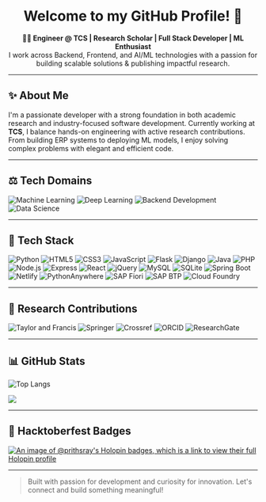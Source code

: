 <h1 align="center">Welcome to my GitHub Profile! 👋</h1>

<p align="center">
  <strong>👩‍💻 Engineer @ TCS | Research Scholar | Full Stack Developer | ML Enthusiast</strong><br/>
  I work across Backend, Frontend, and AI/ML technologies with a passion for building scalable solutions & publishing impactful research.
</p>

---

## ✨ About Me

I'm a passionate developer with a strong foundation in both academic research and industry-focused software development. Currently working at **TCS**, I balance hands-on engineering with active research contributions. From building ERP systems to deploying ML models, I enjoy solving complex problems with elegant and efficient code.

---

## ⚖️ Tech Domains

![Machine Learning](https://img.shields.io/badge/Machine%20Learning-%231e293b.svg?style=for-the-badge\&logo=machinelearning\&logoColor=%23FF6F61)
![Deep Learning](https://img.shields.io/badge/Deep%20Learning-%231e293b.svg?style=for-the-badge\&logo=deeplearning\&logoColor=%230000FF)
![Backend Development](https://img.shields.io/badge/Backend%20Development-%231e293b.svg?style=for-the-badge\&logo=backend-development\&logoColor=%23F37726)
![Data Science](https://img.shields.io/badge/Data%20Science-%231e293b.svg?style=for-the-badge\&logo=data-science\&logoColor=%235A67D8)

---

## 🚀 Tech Stack

![Python](https://img.shields.io/badge/Python-1e293b.svg?style=for-the-badge\&logo=Python\&logoColor=yellow)
![HTML5](https://img.shields.io/badge/HTML5-0f172a.svg?style=for-the-badge\&logo=HTML5\&logoColor=orange)
![CSS3](https://img.shields.io/badge/CSS3-0f172a.svg?style=for-the-badge\&logo=CSS3\&logoColor=cyan)
![JavaScript](https://img.shields.io/badge/JavaScript-1f2937.svg?style=for-the-badge\&logo=JavaScript\&logoColor=yellow)
![Flask](https://img.shields.io/badge/Flask-1e293b.svg?style=for-the-badge\&logo=Flask\&logoColor=white)
![Django](https://img.shields.io/badge/Django-1e293b.svg?style=for-the-badge\&logo=Django\&logoColor=green)
![Java](https://img.shields.io/badge/Java-1e293b.svg?style=for-the-badge\&logo=OpenJDK\&logoColor=orange)
![PHP](https://img.shields.io/badge/PHP-1e293b.svg?style=for-the-badge\&logo=PHP\&logoColor=violet)
![Node.js](https://img.shields.io/badge/Node.js-1e293b.svg?style=for-the-badge\&logo=Node.js\&logoColor=%233C873A)
![Express](https://img.shields.io/badge/Express-1e293b.svg?style=for-the-badge\&logo=Express\&logoColor=white)
![React](https://img.shields.io/badge/React-1e293b.svg?style=for-the-badge\&logo=React\&logoColor=%2361dafb)
![jQuery](https://img.shields.io/badge/jQuery-1e293b.svg?style=for-the-badge\&logo=jQuery\&logoColor=skyblue)
![MySQL](https://img.shields.io/badge/MySQL-1e293b.svg?style=for-the-badge\&logo=MySQL\&logoColor=%23f29111)
![SQLite](https://img.shields.io/badge/SQLite-1e293b.svg?style=for-the-badge\&logo=SQLite\&logoColor=%2300a2e8)
![Spring Boot](https://img.shields.io/badge/SpringBoot-1e293b.svg?style=for-the-badge\&logo=SpringBoot\&logoColor=%236db33f)
![Netlify](https://img.shields.io/badge/Netlify-1e293b.svg?style=for-the-badge\&logo=Netlify\&logoColor=%2300ad9f)
![PythonAnywhere](https://img.shields.io/badge/PythonAnywhere-1e293b.svg?style=for-the-badge\&logo=PythonAnywhere\&logoColor=white)
![SAP Fiori](https://img.shields.io/badge/SAP%20Fiori-1e293b.svg?style=for-the-badge\&logo=SAP\&logoColor=%230faaff)
![SAP BTP](https://img.shields.io/badge/SAP%20BTP-1e293b.svg?style=for-the-badge\&logo=SAP\&logoColor=%230faaff)
![Cloud Foundry](https://img.shields.io/badge/Cloud%20Foundry-1e293b.svg?style=for-the-badge\&logo=Cloud-Foundry\&logoColor=white)

---

## 🔬 Research Contributions

![Taylor and Francis](https://img.shields.io/badge/Taylor%20and%20Francis-%231e293b.svg?style=for-the-badge\&logo=taylor-and-francis\&logoColor=%23666666)
![Springer](https://img.shields.io/badge/Springer-%231e293b.svg?style=for-the-badge\&logo=springer\&logoColor=%230A59A5)
![Crossref](https://img.shields.io/badge/Crossref-%231e293b.svg?style=for-the-badge\&logo=crossref\&logoColor=%2300AE8C)
![ORCID](https://img.shields.io/badge/ORCID-%231e293b.svg?style=for-the-badge\&logo=orcid\&logoColor=%23A6CE39)
![ResearchGate](https://img.shields.io/badge/ResearchGate-%231e293b.svg?style=for-the-badge\&logo=researchgate\&logoColor=%234BB4E6)

---

## 📊 GitHub Stats

![Top Langs](https://github-readme-stats.vercel.app/api/top-langs/?username=Prithsray\&theme=dark\&hide_border=false\&include_all_commits=false\&count_private=false\&layout=compact)

[![](https://visitcount.itsvg.in/api?id=Prithsray\&label=Profile%20Views\&color=0\&pretty=false)](https://visitcount.itsvg.in)

---

## 🎃 Hacktoberfest Badges

[![An image of @prithsray's Holopin badges, which is a link to view their full Holopin profile](https://holopin.me/prithsray)](https://holopin.io/@prithsray)

---

> Built with passion for development and curiosity for innovation. Let's connect and build something meaningful!
